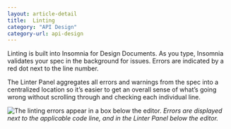 ```yaml
---
layout: article-detail
title:  Linting
category: "API Design"
category-url: api-design
---
```


Linting is built into Insomnia for Design Documents. As you type, Insomnia validates your spec in the background for issues. Errors are indicated by a red dot next to the line number.

The Linter Panel aggregates all errors and warnings from the spec into a centralized location so it’s easier to get an overall sense of what’s going wrong without scrolling through and checking each individual line.

![The linting errors appear in a box below the editor.](/assets/images/linting-errors.png)
_Errors are displayed next to the applicable code line, and in the Linter Panel below the editor._
